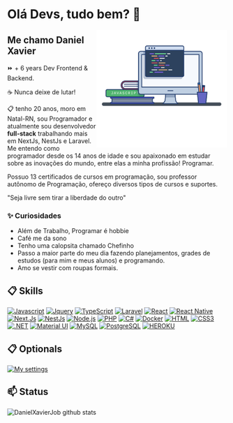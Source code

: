 # Olá Devs, tudo bem? 👋

<img align="right" src="./image.png" width="300"/> 

## Me chamo Daniel Xavier

⏩ + 6 years Dev Frontend & Backend.

☕ Nunca deixe de lutar!

📋 tenho 20 anos, moro em Natal-RN, sou Programador e atualmente sou desenvolvedor **full-stack** trabalhando mais em NextJs, NestJs e Laravel. Me entendo como programador desde os 14 anos de idade e sou apaixonado em estudar sobre as inovações do mundo, entre elas a minha profissão! Programar. 

Possuo 13 certificados de cursos em programação, sou professor autônomo de Programação, ofereço diversos tipos de cursos e suportes.

"Seja livre sem tirar a liberdade do outro"

### ✨ Curiosidades

- Além de Trabalho, Programar é hobbie
- Café me da sono
- Tenho uma calopsita chamado Chefinho
- Passo a maior parte do meu dia fazendo planejamentos, grades de estudos (para mim e meus alunos) e programando.
- Amo se vestir com roupas formais.

## 📋 Skills

[![Javascript](https://img.shields.io/badge/JavaScript-323330?style=for-the-badge&logo=javascript&logoColor=F7DF1E&style=plastic)]()
[![Jquery](https://img.shields.io/badge/jQuery-0769AD?style=for-the-badge&logo=jquery&logoColor=white&style=plastic)]()
[![TypeScript](https://img.shields.io/badge/TypeScript-007ACC?style=for-the-badge&logo=typescript&logoColor=white&style=plastic)]()
[![Laravel](https://img.shields.io/badge/Laravel-FF2D20?style=for-the-badge&logo=laravel&logoColor=white&style=plastic)]()
[![React](https://img.shields.io/badge/React-20232A?style=for-the-badge&logo=react&logoColor=61DAFB&style=plastic)]()
[![React Native](https://img.shields.io/badge/React_Native-20232A?style=for-the-badge&logo=react&logoColor=61DAFB&style=plastic)]()
[![Next.Js](https://img.shields.io/badge/Next.Js-B10398?style=for-the-badge&logo=next.js&logoColor=white&style=plastic)]()
[![NestJs](https://img.shields.io/badge/NestJs-red?style=for-the-badge&logo=nestjs&logoColor=white&style=plastic)]()
[![Node.js](https://img.shields.io/badge/Node.js-43853D?style=for-the-badge&logo=node.js&logoColor=white&style=plastic)]()
[![PHP](https://img.shields.io/badge/PHP-777BB4?style=for-the-badge&logo=php&logoColor=white&style=plastic)]()
[![C#](https://img.shields.io/badge/C%23-239120?style=for-the-badge&logo=c-sharp&logoColor=white&style=plastic)]()
[![Docker](https://img.shields.io/badge/Docker-2496ED?style=for-the-badge&logo=docker&logoColor=white&style=plastic)]()
[![HTML](https://img.shields.io/badge/HTML5-E34F26?style=for-the-badge&logo=html5&logoColor=white&style=plastic)]()
[![CSS3](https://img.shields.io/badge/CSS-239120?&style=for-the-badge&logo=css3&logoColor=white&style=plastic)]()
[![.NET](https://img.shields.io/badge/.NET-5C2D91?style=for-the-badge&logo=.net&logoColor=white&style=plastic)]()
[![Material UI](https://img.shields.io/badge/Material--UI-0081CB?style=for-the-badge&logo=material-ui&logoColor=white&style=plastic)]()
[![MySQL](https://img.shields.io/badge/MySQL-00000F?style=for-the-badge&logo=mysql&logoColor=white&style=plastic)]()
[![PostgreSQL](https://img.shields.io/badge/PostgreSQL-316192?style=for-the-badge&logo=postgresql&logoColor=white&style=plastic)]()
[![HEROKU](https://img.shields.io/badge/Heroku-430098?style=for-the-badge&logo=heroku&logoColor=white&style=plastic)]()

## 📋 Optionals

[![My settings](https://img.shields.io/badge/My%20Settings-blue?style=for-the-badge&logo=visualstudiocode&logoColor=white&style=plastic)](https://github.com/DanielXavierJob/DanielXavierJob/blob/main/settings.json)

## 📫 Status

![DanielXavierJob github stats](https://github-readme-stats.vercel.app/api?username=danielxavierjob&show_icons=true&count_private=true&theme=dracula)

